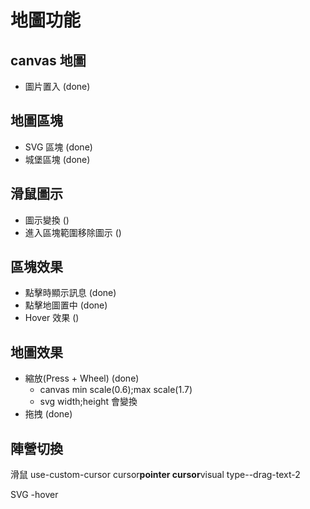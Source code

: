 # 地圖功能

## canvas 地圖

-   圖片置入 (done)

## 地圖區塊

-   SVG 區塊 (done)
-   城堡區塊 (done)

## 滑鼠圖示

-   圖示變換 ()
-   進入區塊範圍移除圖示 ()

## 區塊效果

-   點擊時顯示訊息 (done)
-   點擊地圖置中 (done)
-   Hover 效果 ()

## 地圖效果

-   縮放(Press + Wheel) (done)
    -   canvas min scale(0.6);max scale(1.7)
    -   svg width;height 會變換
-   拖拽 (done)

## 陣營切換

滑鼠
use-custom-cursor
cursor**pointer
cursor**visual
type--drag-text-2

SVG
-hover
